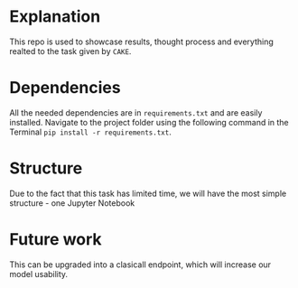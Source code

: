 # Explanation
This repo is used to showcase results, thought process and everything realted to the task given by `CAKE`.

# Dependencies
All the needed dependencies are in `requirements.txt` and are easily installed. Navigate to the project folder using the following command in the Terminal `pip install -r requirements.txt`.

# Structure
Due to the fact that this task has limited time, we will have the most simple structure - one Jupyter Notebook

# Future work
This can be upgraded into a clasicall endpoint, which will increase our model usability.
